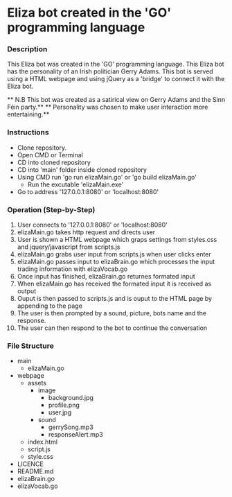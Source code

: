 # Eliza bot created in the 'GO' programming language

### Description
This Eliza bot was created in the 'GO' programming language. This Eliza bot has the personality of an Irish politician Gerry Adams. This bot is served using a HTML webpage and using jQuery as a 'bridge' to connect it with the Eliza bot.

** N.B This bot was created as a satirical view on Gerry Adams and the Sinn Féin party.**
** Personality was chosen to make user interaction more entertaining.**


### Instructions
- Clone repository.
- Open CMD or Terminal
- CD into cloned repository
- CD into 'main' folder inside cloned repository
- Using CMD run 'go run elizaMain.go' or 'go build elizaMain.go'
  - Run the excutable 'elizaMain.exe'
- Go to address '127.0.0.1:8080' or 'localhost:8080'

### Operation (Step-by-Step)
  1. User connects to '127.0.0.1:8080' or 'localhost:8080'
  2. elizaMain.go takes http request and directs user
  3. User is shown a HTML webpage which graps settings from styles.css and jquery/javascript from scripts.js
  4. elizaMain.go grabs user input from scripts.js when user clicks enter
  5. elizaMain.go passes input to elizaBrain.go which processes the input trading information with elizaVocab.go
  6. Once input has finished, elizaBrain.go returnes formated input
  7. When elizaMain.go has received the formated input it is received as output
  8. Ouput is then passed to scripts.js and is ouput to the HTML page by appending to the page
  9. The user is then prompted by a sound, picture, bots name and the response.
 10. The user can then respond to the bot to continue the conversation

### File Structure
- main 
  - elizaMain.go
- webpage
  - assets
    - image
      - background.jpg
      - profile.png
      - user.jpg
    - sound
      - gerrySong.mp3
      - responseAlert.mp3
  - index.html
  - script.js
  - style.css
- LICENCE
- README.md
- elizaBrain.go
- elizaVocab.go

